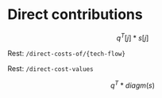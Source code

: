 # Direct contributions

$$
q^T[j] * s[j]
$$

Rest: `/direct-costs-of/{tech-flow}`

Rest: `/direct-cost-values`

$$
q^T * diagm(s)
$$
